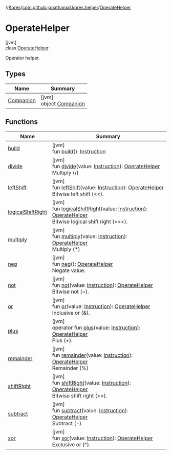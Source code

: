 //[Kores](../../../index.md)/[com.github.jonathanxd.kores.helper](../index.md)/[OperateHelper](index.md)

# OperateHelper

[jvm]\
class [OperateHelper](index.md)

Operator helper.

## Types

| Name | Summary |
|---|---|
| [Companion](-companion/index.md) | [jvm]<br>object [Companion](-companion/index.md) |

## Functions

| Name | Summary |
|---|---|
| [build](build.md) | [jvm]<br>fun [build](build.md)(): [Instruction](../../com.github.jonathanxd.kores/-instruction/index.md) |
| [divide](divide.md) | [jvm]<br>fun [divide](divide.md)(value: [Instruction](../../com.github.jonathanxd.kores/-instruction/index.md)): [OperateHelper](index.md)<br>Multiply (/) |
| [leftShift](left-shift.md) | [jvm]<br>fun [leftShift](left-shift.md)(value: [Instruction](../../com.github.jonathanxd.kores/-instruction/index.md)): [OperateHelper](index.md)<br>Bitwise left shift (<<). |
| [logicalShiftRight](logical-shift-right.md) | [jvm]<br>fun [logicalShiftRight](logical-shift-right.md)(value: [Instruction](../../com.github.jonathanxd.kores/-instruction/index.md)): [OperateHelper](index.md)<br>Bitwise logical shift right (>>>). |
| [multiply](multiply.md) | [jvm]<br>fun [multiply](multiply.md)(value: [Instruction](../../com.github.jonathanxd.kores/-instruction/index.md)): [OperateHelper](index.md)<br>Multiply (*) |
| [neg](neg.md) | [jvm]<br>fun [neg](neg.md)(): [OperateHelper](index.md)<br>Negate value. |
| [not](not.md) | [jvm]<br>fun [not](not.md)(value: [Instruction](../../com.github.jonathanxd.kores/-instruction/index.md)): [OperateHelper](index.md)<br>Bitwise not (~). |
| [or](or.md) | [jvm]<br>fun [or](or.md)(value: [Instruction](../../com.github.jonathanxd.kores/-instruction/index.md)): [OperateHelper](index.md)<br>Inclusive or (&amp;). |
| [plus](plus.md) | [jvm]<br>operator fun [plus](plus.md)(value: [Instruction](../../com.github.jonathanxd.kores/-instruction/index.md)): [OperateHelper](index.md)<br>Plus (+). |
| [remainder](remainder.md) | [jvm]<br>fun [remainder](remainder.md)(value: [Instruction](../../com.github.jonathanxd.kores/-instruction/index.md)): [OperateHelper](index.md)<br>Remainder (%) |
| [shiftRight](shift-right.md) | [jvm]<br>fun [shiftRight](shift-right.md)(value: [Instruction](../../com.github.jonathanxd.kores/-instruction/index.md)): [OperateHelper](index.md)<br>Bitwise shift right (>>). |
| [subtract](subtract.md) | [jvm]<br>fun [subtract](subtract.md)(value: [Instruction](../../com.github.jonathanxd.kores/-instruction/index.md)): [OperateHelper](index.md)<br>Subtract (-). |
| [xor](xor.md) | [jvm]<br>fun [xor](xor.md)(value: [Instruction](../../com.github.jonathanxd.kores/-instruction/index.md)): [OperateHelper](index.md)<br>Exclusive or (&#94;). |
